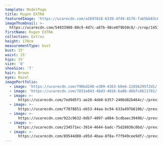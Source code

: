 ```yaml
---
template: ModelPage
title: Rugen EXTRA
featuredImage: 'https://ucarecdn.com/a2697818-6339-4f49-81f6-fab5bb83c642/'
imageThumbnail: >-
  https://ucarecdn.com/54933908-80c9-4d7c-a87b-98ce0f9b50c8/-/crop/1451x1984/156,325/-/preview/
firstName: Rugen EXTRA
collection: Extras
height: 170cm
measurementType: bust
bust: 35'
waist: 25'
hips: 35'
size: '8'
shoeSize: '7'
hair: Brown
eyes: Hazel
imagePortfolio:
  - image: 'https://ucarecdn.com/f96bd248-e309-4363-b0e6-22656295f2d1/'
  - image: 'https://ucarecdn.com/7831e843-4bd3-4816-ba86-d6bfc6611781/'
  - image: >-
      https://ucarecdn.com/7ed9d5f1-ae20-4eb0-b357-2406d82b464c/-/preview/-/rotate/90/
  - image: >-
      https://ucarecdn.com/f7878851-eb53-44aa-bc94-633a497b6106/-/preview/-/rotate/90/
  - image: >-
      https://ucarecdn.com/922c9632-0db7-4097-a084-5cdbaec39498/-/preview/-/rotate/90/
  - image: >-
      https://ucarecdn.com/234571ec-3914-4644-badc-75d28036c0bd/-/preview/-/rotate/90/
  - image: >-
      https://ucarecdn.com/89544d08-a95d-4baa-8f8a-f7f949cee9df/-/preview/-/rotate/90/
---
```


